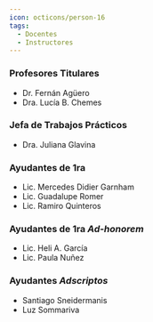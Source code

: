 ```yaml
---
icon: octicons/person-16
tags:
  - Docentes
  - Instructores
---
```


### Profesores Titulares

* Dr. Fernán Agüero
* Dra. Lucía B. Chemes

### Jefa de Trabajos Prácticos
* Dra. Juliana Glavina

### Ayudantes de 1ra
* Lic. Mercedes Didier Garnham
* Lic. Guadalupe Romer
* Lic. Ramiro Quinteros

### Ayudantes de 1ra *Ad-honorem*
* Lic. Heli A. García
* Lic. Paula Nuñez

### Ayudantes *Adscriptos*
* Santiago Sneidermanis
* Luz Sommariva


